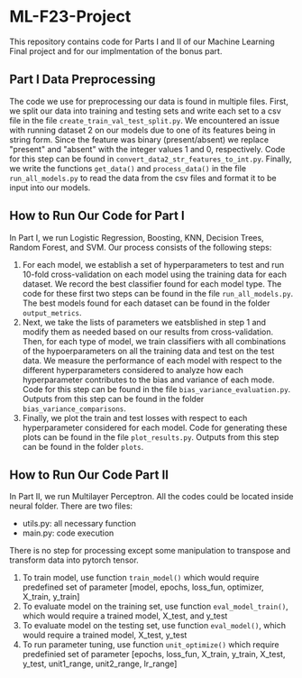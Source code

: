 # ML-F23-Project

This repository contains code for Parts I and II of our Machine Learning Final project and for our implmentation of the bonus part.

## Part I Data Preprocessing
The code we use for preprocessing our data is found in multiple files. First, we split our data into training and testing sets and write each set to a csv file in the file `create_train_val_test_split.py`. We encountered an issue with running dataset 2 on our models due to one of its features being in string form. Since the feature was binary (present/absent) we replace "present" and "absent" with the integer values 1 and 0, respectively. Code for this step can be found in `convert_data2_str_features_to_int.py`. Finally, we write the functions `get_data()` and `process_data()` in the file `run_all_models.py` to read the data from the csv files and format it to be input into our models. 

## How to Run Our Code for Part I
In Part I, we run Logistic Regression, Boosting, KNN, Decision Trees, Random Forest, and SVM. Our process consists of the following steps:

1) For each model, we establish a set of hyperparameters to test and run 10-fold cross-validation on each model using the training data for each dataset. We record the best classifier found for each model type. The code for these first two steps can be found in the file `run_all_models.py`. The best models found for each dataset can be found in the folder `output_metrics`.
2)  Next, we take the lists of parameters we eatsblished in step 1 and modify them as needed based on our results from cross-validation. Then, for each type of model, we train classifiers with all combinations of the hypoerparameters on all the training data and test on the test data. We measure the performance of each model with respect to the different hyperparameters considered to analyze how each hyperparameter contributes to the bias and variance of each mode. Code for this step can be found in the file `bias_variance_evaluation.py`. Outputs from this step can be found in the folder `bias_variance_comparisons`.
3)  Finally, we plot the train and test losses with respect to each hyperparameter considered for each model. Code for generating these plots can be found in the file `plot_results.py`. Outputs from this step can be found in the folder `plots`.

## How to Run Our Code Part II
In Part II, we run Multilayer Perceptron. All the codes could be located inside neural folder. There are two files:
- utils.py: all necessary function
- main.py: code execution

There is no step for processing except some manipulation to transpose and transform data into pytorch tensor.

1) To train model, use function `train_model()` which would require predefined set of parameter [model, epochs, loss_fun, optimizer, X_train, y_train]
2) To evaluate model on the training set, use function `eval_model_train()`, which would require a trained model, X_test, and y_test
3) To evaluate model on the testing set, use function `eval_model()`, which would require a trained model, X_test, y_test
4) To run parameter tuning, use function `unit_optimize()` which require predefinied set of parameter [epochs, loss_fun, X_train, y_train, X_test, y_test, unit1_range, unit2_range, lr_range]
